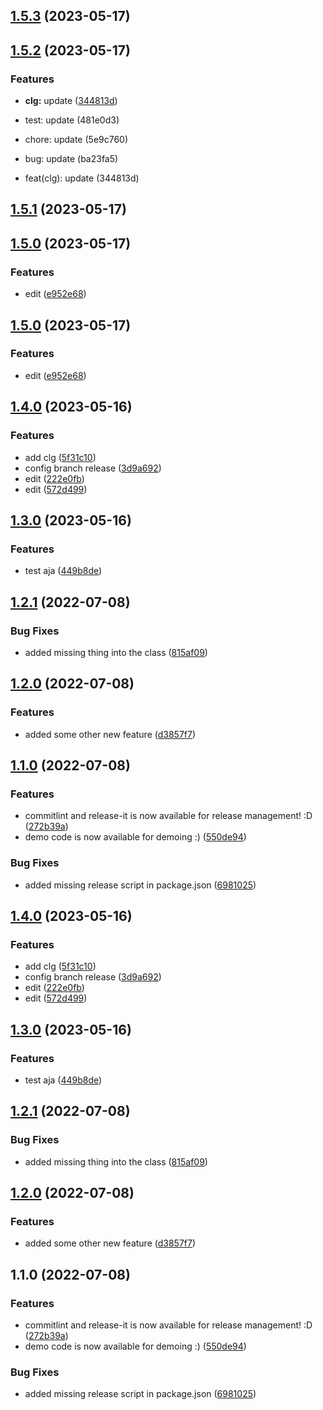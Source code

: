 

## [1.5.3](https://github.com/solehudin5699/changelog-demo-123/compare/v1.5.2...v1.5.3) (2023-05-17)

## [1.5.2](https://github.com/solehudin5699/changelog-demo-123/compare/v1.5.1...v1.5.2) (2023-05-17)


### Features

* **clg:** update ([344813d](https://github.com/solehudin5699/changelog-demo-123/commit/344813d56823223ef6904d5f714c2bcc84760140))

* test: update (481e0d3)
* chore: update (5e9c760)
* bug: update (ba23fa5)
* feat(clg): update (344813d)

## [1.5.1](https://github.com/solehudin5699/changelog-demo-123/compare/v1.5.0...v1.5.1) (2023-05-17)

## [1.5.0](https://github.com/solehudin5699/changelog-demo-123/compare/1.4.0...v1.5.0) (2023-05-17)


### Features

* edit ([e952e68](https://github.com/solehudin5699/changelog-demo-123/commit/e952e687775394fcca6b6612d123104015ab458a))

## [1.5.0](https://github.com/solehudin5699/changelog-demo-123/compare/1.4.0...v1.5.0) (2023-05-17)


### Features

* edit ([e952e68](https://github.com/solehudin5699/changelog-demo-123/commit/e952e687775394fcca6b6612d123104015ab458a))

## [1.4.0](https://github.com/solehudin5699/changelog-demo-123/compare/1.3.0...1.4.0) (2023-05-16)


### Features

* add clg ([5f31c10](https://github.com/solehudin5699/changelog-demo-123/commit/5f31c109114bf0dd452b0c96ec5b240ea4fdc6c4))
* config branch release ([3d9a692](https://github.com/solehudin5699/changelog-demo-123/commit/3d9a692d503f7e180fb12aa249373479a52f2177))
* edit ([222e0fb](https://github.com/solehudin5699/changelog-demo-123/commit/222e0fbf7d936bf9b65e179d15a10d596e1e450c))
* edit ([572d499](https://github.com/solehudin5699/changelog-demo-123/commit/572d49944e34413d4d10e0b0df30878322c8615c))

## [1.3.0](https://github.com/solehudin5699/changelog-demo-123/compare/1.2.1...1.3.0) (2023-05-16)


### Features

* test aja ([449b8de](https://github.com/solehudin5699/changelog-demo-123/commit/449b8de4d541004954d5dbe704dfe97fbc2dbebc))

## [1.2.1](https://github.com/solehudin5699/changelog-demo-123/compare/1.2.0...1.2.1) (2022-07-08)


### Bug Fixes

* added missing thing into the class ([815af09](https://github.com/solehudin5699/changelog-demo-123/commit/815af0905d78a9209415b1a87f31d6fcf623561a))

## [1.2.0](https://github.com/solehudin5699/changelog-demo-123/compare/1.1.0...1.2.0) (2022-07-08)


### Features

* added some other new feature ([d3857f7](https://github.com/solehudin5699/changelog-demo-123/commit/d3857f7c6f40bf4ce27164a95ed695bf5ab6eb60))

## [1.1.0](https://github.com/solehudin5699/changelog-demo-123/compare/550de94012fe21b57462c441d5210cf36884c642...1.1.0) (2022-07-08)


### Features

* commitlint and release-it is now available for release management! :D ([272b39a](https://github.com/solehudin5699/changelog-demo-123/commit/272b39abcb845d0846cc75899c238f85ca702bfc))
* demo code is now available for demoing :) ([550de94](https://github.com/solehudin5699/changelog-demo-123/commit/550de94012fe21b57462c441d5210cf36884c642))


### Bug Fixes

* added missing release script in package.json ([6981025](https://github.com/solehudin5699/changelog-demo-123/commit/6981025257db1a87d71043fc1128e660d51036eb))

## [1.4.0](https://github.com/nick-devs/001-add-a-changelog-to-any-project/compare/1.3.0...1.4.0) (2023-05-16)

### Features

- add clg ([5f31c10](https://github.com/nick-devs/001-add-a-changelog-to-any-project/commit/5f31c109114bf0dd452b0c96ec5b240ea4fdc6c4))
- config branch release ([3d9a692](https://github.com/nick-devs/001-add-a-changelog-to-any-project/commit/3d9a692d503f7e180fb12aa249373479a52f2177))
- edit ([222e0fb](https://github.com/nick-devs/001-add-a-changelog-to-any-project/commit/222e0fbf7d936bf9b65e179d15a10d596e1e450c))
- edit ([572d499](https://github.com/nick-devs/001-add-a-changelog-to-any-project/commit/572d49944e34413d4d10e0b0df30878322c8615c))

## [1.3.0](https://github.com/nick-devs/001-add-a-changelog-to-any-project/compare/1.2.1...1.3.0) (2023-05-16)

### Features

- test aja ([449b8de](https://github.com/nick-devs/001-add-a-changelog-to-any-project/commit/449b8de4d541004954d5dbe704dfe97fbc2dbebc))

## [1.2.1](https://github.com/nick-devs/001-add-a-changelog-to-any-project/compare/1.2.0...1.2.1) (2022-07-08)

### Bug Fixes

- added missing thing into the class ([815af09](https://github.com/nick-devs/001-add-a-changelog-to-any-project/commit/815af0905d78a9209415b1a87f31d6fcf623561a))

## [1.2.0](https://github.com/nick-devs/001-add-a-changelog-to-any-project/compare/1.1.0...1.2.0) (2022-07-08)

### Features

- added some other new feature ([d3857f7](https://github.com/nick-devs/001-add-a-changelog-to-any-project/commit/d3857f7c6f40bf4ce27164a95ed695bf5ab6eb60))

## 1.1.0 (2022-07-08)

### Features

- commitlint and release-it is now available for release management! :D ([272b39a](https://github.com/nick-devs/001-add-a-changelog-to-any-project/commit/272b39abcb845d0846cc75899c238f85ca702bfc))
- demo code is now available for demoing :) ([550de94](https://github.com/nick-devs/001-add-a-changelog-to-any-project/commit/550de94012fe21b57462c441d5210cf36884c642))

### Bug Fixes

- added missing release script in package.json ([6981025](https://github.com/nick-devs/001-add-a-changelog-to-any-project/commit/6981025257db1a87d71043fc1128e660d51036eb))